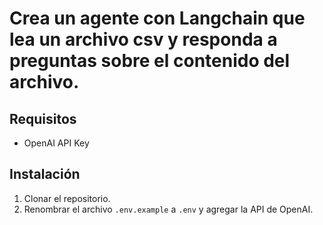 # **Crea un agente con Langchain que lea un archivo csv y responda a preguntas sobre el contenido del archivo.**

## Requisitos

- OpenAI API Key

## Instalación

1. Clonar el repositorio.
2. Renombrar el archivo `.env.example` a `.env` y agregar la API de OpenAI.
